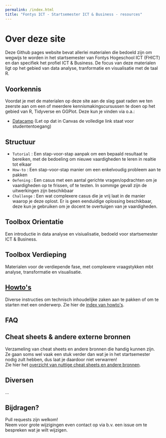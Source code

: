 ```yaml
---
permalink: /index.html
title: "Fontys ICT - Startsemester ICT & Business - resources"
---
```


# Over deze site

Deze Github pages website bevat allerlei materialen die bedoeld zijn om wegwijs te worden in het startsemester van Fontys Hogeschool ICT (FHICT) en dan specifiek het profiel ICT & Business. De focus van deze materialen ligt op het gebied van data analyse, tranformatie en visualisatie met de taal R.

## Voorkennis
Voordat je met de materialen op deze site aan de slag gaat raden we ten zeerste aan om een of meerdere kennismakingscursussen te doen op het gebied van R, Tidyverse en GGPlot. Deze kun je vinden via o.a.:  

- [Datacamp](https://www.datacamp.com/) (Let op dat in Canvas de volledige link staat voor studententoegang)

## Structuur
- `Tutorial` : Een stap-voor-stap aanpak om een bepaald resultaat te bereiken, met de bedoeling om nieuwe vaardigheden te leren in realtie tot elkaar
- `How-to` : Een stap-voor-stap manier om een enkelvoudig probleem aan te pakken
- `Oefening` : Een casus met een aantal gerichte vragen/opdrachten om je vaardigheden op te frissen, of te testen. In sommige gevall zijn de uitwerkingen zijn beschikbaar
- `Challenge` : Een wat complexere casus die je vrij laat in de manier waarop je deze oplost. Er is geen eenduidige oplossing beschikbaar, deze kun je gebruiken om je docent te overtuigen van je vaardigheden.

## Toolbox Orientatie
Een introductie in data analyse en visiualisatie, bedoeld voor startsemester ICT & Business.

## Toolbox Verdieping
Materialen voor de verdiepende fase, met complexere vraagstykken mbt analyse, transformatie en visualisatie.

## [Howto's](index_howtos)
Diverse instructies om technisch inhoudelijke zaken aan te pakken of om te starten met een onderwerp. Zie hier de [index van howto's](index_howtos).

## FAQ

## Cheat sheets & andere externe bronnen
Verzameling van cheat sheets en andere bronnen die handig kunnen zijn. Ze gaan soms wel vaak een stuk verder dan wat je in het startsemester nodig zult hebben, dus laat je daardoor niet verwarren!  
Zie hier het [overzicht van nuttige cheat sheets en andere bronnen](index_cheatsheets).

## Diversen
...

## Bijdragen?
Pull requests zijn welkom!  
Neem voor grote wijzigingen even contact op via b.v. een issue om te bespreken wat je wilt wijzigen.


